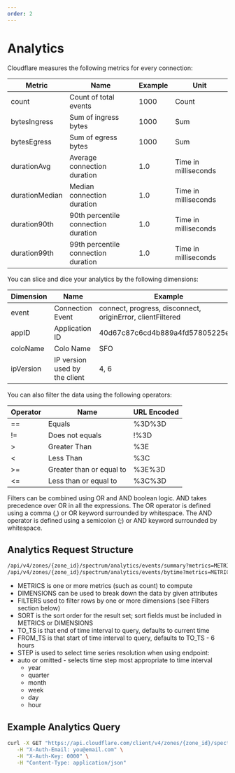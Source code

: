 ```yaml
---
order: 2
---
```


# Analytics

Cloudflare measures the following metrics for every connection:

<TableWrap>

Metric                    | Name                                | Example                  | Unit
--------------------------|-------------------------------------|--------------------------|--------------------------
count                     | Count of total events               | 1000                     | Count
bytesIngress              | Sum of ingress bytes                | 1000                     | Sum
bytesEgress               | Sum of egress bytes                 | 1000                     | Sum
durationAvg               | Average connection duration         | 1.0                      | Time in milliseconds
durationMedian            | Median connection duration          | 1.0                      | Time in milliseconds
duration90th              | 90th percentile connection duration | 1.0                      | Time in milliseconds
duration99th              | 99th percentile connection duration | 1.0                      | Time in milliseconds

</TableWrap>

You can slice and dice your analytics by the following dimensions:

<TableWrap>

Dimension                 | Name                            | Example
--------------------------|---------------------------------|--------------------------
event                     | Connection Event                | connect, progress, disconnect, originError, clientFiltered
appID                     | Application ID                  | 40d67c87c6cd4b889a4fd57805225e85
coloName                  | Colo Name                       | SFO
ipVersion                 | IP version used by the client   | 4, 6

</TableWrap>

You can also filter the data using the following operators:

<TableWrap>

Operator                  | Name                            | URL Encoded
--------------------------|---------------------------------|--------------------------
==                        | Equals                          | %3D%3D
!=                        | Does not equals                 | !%3D
\>                        | Greater Than                    | %3E
<                         | Less Than                       | %3C
\>=                       | Greater than or equal to        | %3E%3D
<=                        | Less than or equal to           | %3C%3D

</TableWrap>

Filters can be combined using OR and AND boolean logic. AND takes precedence over OR in all the expressions.
The OR operator is defined using a comma (,) or OR keyword surrounded by whitespace.
The AND operator is defined using a semicolon (;) or AND keyword surrounded by whitespace.

## Analytics Request Structure

```txt
/api/v4/zones/{zone_id}/spectrum/analytics/events/summary?metrics=METRICS&dimensions=DIMENSIONS&filters=FILTERS&since=FROM_TS&sort=SORT&until=TO_TS&limit=LIMIT
/api/v4/zones/{zone_id}/spectrum/analytics/events/bytime?metrics=METRICS&dimensions=DIMENSIONS&filters=FILTERS&since=FROM_TS&sort=SORT&until=TO_TS&limit=LIMIT
```

- METRICS is one or more metrics (such as count) to compute
- DIMENSIONS can be used to break down the data by given attributes
- FILTERS used to filter rows by one or more dimensions (see Filters section below)
- SORT is the sort order for the result set; sort fields must be included in METRICS or DIMENSIONS
- TO_TS is that end of time interval to query, defaults to current time
- FROM_TS is that start of time interval to query, defaults to TO_TS - 6 hours
- STEP is used to select time series resolution when using endpoint:
- auto or omitted - selects time step most appropriate to time interval
  - year
  - quarter
  - month
  - week
  - day
  - hour

## Example Analytics Query

```bash
curl -X GET "https://api.cloudflare.com/client/v4/zones/{zone_id}/spectrum/analytics/events/summary?metrics=count&dimensions=event,appID&since=2018-01-01T16:57:00Z" \
   -H "X-Auth-Email: you@email.com" \
   -H "X-Auth-Key: 0000" \
   -H "Content-Type: application/json"
```
